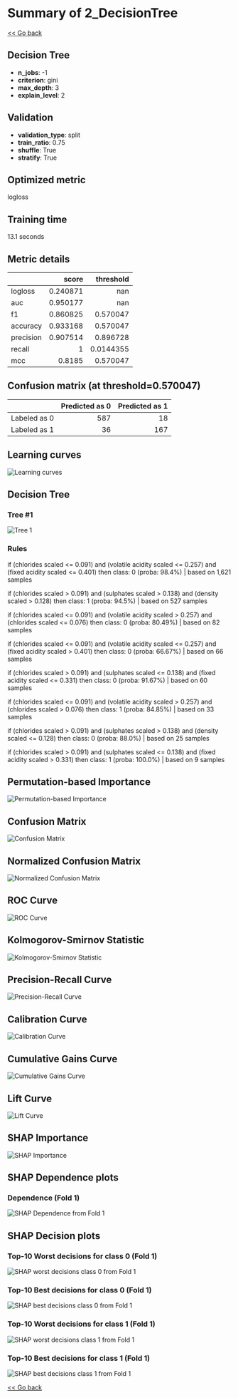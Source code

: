 # Summary of 2_DecisionTree

[<< Go back](../README.md)


## Decision Tree
- **n_jobs**: -1
- **criterion**: gini
- **max_depth**: 3
- **explain_level**: 2

## Validation
 - **validation_type**: split
 - **train_ratio**: 0.75
 - **shuffle**: True
 - **stratify**: True

## Optimized metric
logloss

## Training time

13.1 seconds

## Metric details
|           |    score |   threshold |
|:----------|---------:|------------:|
| logloss   | 0.240871 | nan         |
| auc       | 0.950177 | nan         |
| f1        | 0.860825 |   0.570047  |
| accuracy  | 0.933168 |   0.570047  |
| precision | 0.907514 |   0.896728  |
| recall    | 1        |   0.0144355 |
| mcc       | 0.8185   |   0.570047  |


## Confusion matrix (at threshold=0.570047)
|              |   Predicted as 0 |   Predicted as 1 |
|:-------------|-----------------:|-----------------:|
| Labeled as 0 |              587 |               18 |
| Labeled as 1 |               36 |              167 |

## Learning curves
![Learning curves](learning_curves.png)

## Decision Tree 

### Tree #1
![Tree 1](learner_fold_0_tree.svg)

### Rules

if (chlorides scaled <= 0.091) and (volatile acidity scaled <= 0.257) and (fixed acidity scaled <= 0.401) then class: 0 (proba: 98.4%) | based on 1,621 samples

if (chlorides scaled > 0.091) and (sulphates scaled > 0.138) and (density scaled > 0.128) then class: 1 (proba: 94.5%) | based on 527 samples

if (chlorides scaled <= 0.091) and (volatile acidity scaled > 0.257) and (chlorides scaled <= 0.076) then class: 0 (proba: 80.49%) | based on 82 samples

if (chlorides scaled <= 0.091) and (volatile acidity scaled <= 0.257) and (fixed acidity scaled > 0.401) then class: 0 (proba: 66.67%) | based on 66 samples

if (chlorides scaled > 0.091) and (sulphates scaled <= 0.138) and (fixed acidity scaled <= 0.331) then class: 0 (proba: 91.67%) | based on 60 samples

if (chlorides scaled <= 0.091) and (volatile acidity scaled > 0.257) and (chlorides scaled > 0.076) then class: 1 (proba: 84.85%) | based on 33 samples

if (chlorides scaled > 0.091) and (sulphates scaled > 0.138) and (density scaled <= 0.128) then class: 0 (proba: 88.0%) | based on 25 samples

if (chlorides scaled > 0.091) and (sulphates scaled <= 0.138) and (fixed acidity scaled > 0.331) then class: 1 (proba: 100.0%) | based on 9 samples





## Permutation-based Importance
![Permutation-based Importance](permutation_importance.png)
## Confusion Matrix

![Confusion Matrix](confusion_matrix.png)


## Normalized Confusion Matrix

![Normalized Confusion Matrix](confusion_matrix_normalized.png)


## ROC Curve

![ROC Curve](roc_curve.png)


## Kolmogorov-Smirnov Statistic

![Kolmogorov-Smirnov Statistic](ks_statistic.png)


## Precision-Recall Curve

![Precision-Recall Curve](precision_recall_curve.png)


## Calibration Curve

![Calibration Curve](calibration_curve_curve.png)


## Cumulative Gains Curve

![Cumulative Gains Curve](cumulative_gains_curve.png)


## Lift Curve

![Lift Curve](lift_curve.png)



## SHAP Importance
![SHAP Importance](shap_importance.png)

## SHAP Dependence plots

### Dependence (Fold 1)
![SHAP Dependence from Fold 1](learner_fold_0_shap_dependence.png)

## SHAP Decision plots

### Top-10 Worst decisions for class 0 (Fold 1)
![SHAP worst decisions class 0 from Fold 1](learner_fold_0_shap_class_0_worst_decisions.png)
### Top-10 Best decisions for class 0 (Fold 1)
![SHAP best decisions class 0 from Fold 1](learner_fold_0_shap_class_0_best_decisions.png)
### Top-10 Worst decisions for class 1 (Fold 1)
![SHAP worst decisions class 1 from Fold 1](learner_fold_0_shap_class_1_worst_decisions.png)
### Top-10 Best decisions for class 1 (Fold 1)
![SHAP best decisions class 1 from Fold 1](learner_fold_0_shap_class_1_best_decisions.png)

[<< Go back](../README.md)
